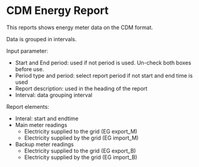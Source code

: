 # CDM Energy Report

This reports shows energy meter data on the CDM format.

Data is grouped in intervals.

Input parameter:

* Start and End period: used if not period is used. Un-check both boxes before use.
* Period type and period: select report period if not start and end time is used
* Report description: used in the heading of the report
* Interval: data grouping interval

Report elements:

* Interal: start and endtime
* Main meter readings
    * Electricity supplied to the grid (EG export_M)
    * Electricity supplied by the grid (EG import_M)
* Backup meter readings
    * Electricity supplied to the grid (EG export_B)
    * Electricity supplied by the grid (EG import_B)
